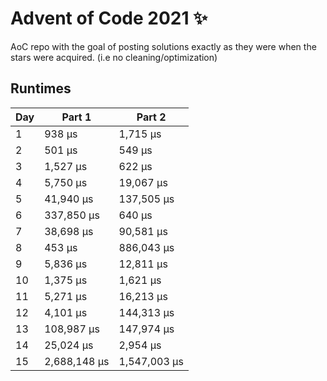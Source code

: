 # Advent of Code 2021 ✨

AoC repo with the goal of posting solutions exactly as they were when the stars were acquired. (i.e no cleaning/optimization)

## Runtimes
|   Day | Part 1       | Part 2       |
|-------|--------------|--------------|
|     1 | 938 µs       | 1,715 µs     |
|     2 | 501 µs       | 549 µs       |
|     3 | 1,527 µs     | 622 µs       |
|     4 | 5,750 µs     | 19,067 µs    |
|     5 | 41,940 µs    | 137,505 µs   |
|     6 | 337,850 µs   | 640 µs       |
|     7 | 38,698 µs    | 90,581 µs    |
|     8 | 453 µs       | 886,043 µs   |
|     9 | 5,836 µs     | 12,811 µs    |
|    10 | 1,375 µs     | 1,621 µs     |
|    11 | 5,271 µs     | 16,213 µs    |
|    12 | 4,101 µs     | 144,313 µs   |
|    13 | 108,987 µs   | 147,974 µs   |
|    14 | 25,024 µs    | 2,954 µs     |
|    15 | 2,688,148 µs | 1,547,003 µs |